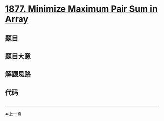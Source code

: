 # [1877. Minimize Maximum Pair Sum in Array](https://leetcode.com/problems/minimize-maximum-pair-sum-in-array/)


## 题目

## 题目大意

## 解题思路


## 代码

```go

```



----------------------------------------------
<p><a href="https://books.halfrost.com/leetcode/ChapterFour/1800~1899/1846.Maximum-Element-After-Decreasing-and-Rearranging/">⬅️上一页</a></p>

